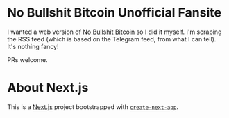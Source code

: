 # No Bullshit Bitcoin Unofficial Fansite

I wanted a web version of [No Bullshit Bitcoin](https://t.me/s/nobullshitbitcoin) so I did it myself. I'm scraping the RSS feed (which is based on the Telegram feed, from what I can tell). It's nothing fancy!

PRs welcome.

# About Next.js

This is a [Next.js](https://nextjs.org/) project bootstrapped with [`create-next-app`](https://github.com/vercel/next.js/tree/canary/packages/create-next-app).

